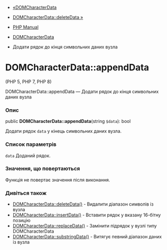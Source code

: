 - [«DOMCharacterData](class.domcharacterdata.md)
- [DOMCharacterData::deleteData »](domcharacterdata.deletedata.md)

- [PHP Manual](index.md)
- [DOMCharacterData](class.domcharacterdata.md)
- Додати рядок до кінця символьних даних вузла

# DOMCharacterData::appendData

(PHP 5, PHP 7, PHP 8)

DOMCharacterData::appendData — Додати рядок до кінця символьних даних
вузла

### Опис

public **DOMCharacterData::appendData**(string `$data`): bool

Додати рядок `data` у кінець символьних даних вузла.

### Список параметрів

`data`
Доданий рядок.

### Значення, що повертаються

Функція не повертає значення після виконання.

### Дивіться також

- [DOMCharacterData::deleteData()](domcharacterdata.deletedata.md) -
Видалити діапазон символів із вузла
- [DOMCharacterData::insertData()](domcharacterdata.insertdata.md) -
Вставити рядок у вказану 16-бітну позицію
- [DOMCharacterData::replaceData()](domcharacterdata.replacedata.md) -
Замінити підрядок у вузлі типу DOMCharacterData
- [DOMCharacterData::substringData()](domcharacterdata.substringdata.md) -
Витягує певний діапазон даних із вузла
